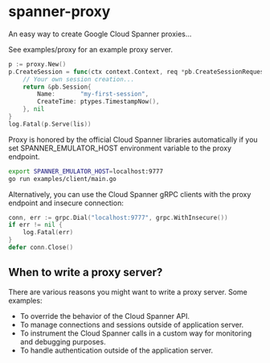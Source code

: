 # spanner-proxy

An easy way to create Google Cloud Spanner proxies...

See examples/proxy for an example proxy server.

```go
p := proxy.New()
p.CreateSession = func(ctx context.Context, req *pb.CreateSessionRequest) (*pb.Session, error) {
    // Your own session creation...
    return &pb.Session{
        Name:       "my-first-session",
        CreateTime: ptypes.TimestampNow(),
    }, nil
}
log.Fatal(p.Serve(lis))
```

Proxy is honored by the official Cloud Spanner libraries automatically
if you set SPANNER_EMULATOR_HOST environment variable to the proxy endpoint.

```bash
export SPANNER_EMULATOR_HOST=localhost:9777
go run examples/client/main.go
```

Alternatively, you can use the Cloud Spanner gRPC clients
with the proxy endpoint and insecure connection:

```go
conn, err := grpc.Dial("localhost:9777", grpc.WithInsecure())
if err != nil {
    log.Fatal(err)
}
defer conn.Close()
```

## When to write a proxy server?

There are various reasons you might want to write a proxy server.
Some examples:

* To override the behavior of the Cloud Spanner API.
* To manage connections and sessions outside of application server. 
* To instrument the Cloud Spanner calls in a custom way for monitoring
  and debugging purposes.
* To handle authentication outside of the application server.